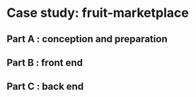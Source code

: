# Case study: fruit-marketplace

## Part A : conception and preparation

## Part B : front end

## Part C : back end